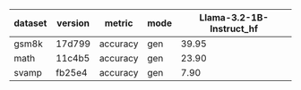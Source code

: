 | dataset | version | metric | mode | Llama-3.2-1B-Instruct_hf |
|----- | ----- | ----- | ----- | -----|
| gsm8k | 17d799 | accuracy | gen | 39.95 |
| math | 11c4b5 | accuracy | gen | 23.90 |
| svamp | fb25e4 | accuracy | gen | 7.90 |
